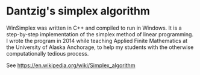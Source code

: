 # Dantzig's simplex algorithm

WinSimplex was written in C++ and compiled to run in Windows. It is a step-by-step implementation of the simplex method of linear programming.  I wrote the program in 2014 while teaching Applied Finite Mathematics at the University of Alaska Anchorage, to help my students with the otherwise computationally tedious process.


See https://en.wikipedia.org/wiki/Simplex_algorithm
